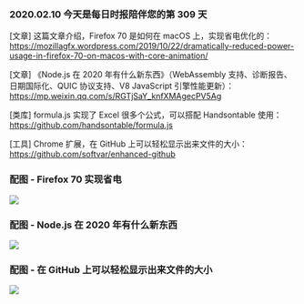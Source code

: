 ### 2020.02.10 今天是每日时报陪伴您的第 309 天

[文章] 这篇文章介绍，Firefox 70 是如何在 macOS 上，实现省电优化的：<https://mozillagfx.wordpress.com/2019/10/22/dramatically-reduced-power-usage-in-firefox-70-on-macos-with-core-animation/>

[文章] 《Node.js 在 2020 年有什么新东西》（WebAssembly 支持、诊断报告、日期国际化、QUIC 协议支持、V8 JavaScript 引擎性能更新）：<https://mp.weixin.qq.com/s/RGTjSaY_knfXMAgecPV5Ag>

[类库] formula.js 实现了 Excel 很多个公式，可以搭配 Handsontable 使用：<https://github.com/handsontable/formula.js>

[工具] Chrome 扩展，在 GitHub 上可以轻松显示出来文件的大小：<https://github.com/softvar/enhanced-github>

### 配图 - Firefox 70 实现省电
![](https://mozillagfx.files.wordpress.com/2019/10/step-2_new.png)

### 配图 - Node.js 在 2020 年有什么新东西
![](https://d33wubrfki0l68.cloudfront.net/9bd36450d7f4fb7318988a86086bcb38795a454b/557a1/assets-jekyll/blog/whats-new-nodejs-2020/nodejs-new-feature-release-schedule-fc9b97244e75112a884717ce79219265fa6992205889a17e6c979d6276cee49b.jpg)

### 配图 - 在 GitHub 上可以轻松显示出来文件的大小
![](http://qn.40zhe.com/20200210175029.png)
